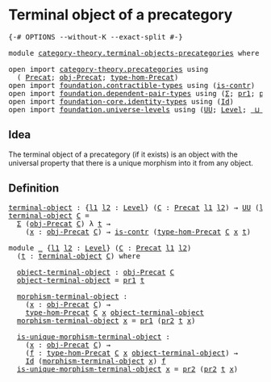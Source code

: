 # Terminal object of a precategory

<pre class="Agda"><a id="45" class="Symbol">{-#</a> <a id="49" class="Keyword">OPTIONS</a> <a id="57" class="Pragma">--without-K</a> <a id="69" class="Pragma">--exact-split</a> <a id="83" class="Symbol">#-}</a>

<a id="88" class="Keyword">module</a> <a id="95" href="category-theory.terminal-objects-precategories.html" class="Module">category-theory.terminal-objects-precategories</a> <a id="142" class="Keyword">where</a>

<a id="149" class="Keyword">open</a> <a id="154" class="Keyword">import</a> <a id="161" href="category-theory.precategories.html" class="Module">category-theory.precategories</a> <a id="191" class="Keyword">using</a>
  <a id="199" class="Symbol">(</a> <a id="201" href="category-theory.precategories.html#2242" class="Function">Precat</a><a id="207" class="Symbol">;</a> <a id="209" href="category-theory.precategories.html#2555" class="Function">obj-Precat</a><a id="219" class="Symbol">;</a> <a id="221" href="category-theory.precategories.html#2674" class="Function">type-hom-Precat</a><a id="236" class="Symbol">)</a>
<a id="238" class="Keyword">open</a> <a id="243" class="Keyword">import</a> <a id="250" href="foundation.contractible-types.html" class="Module">foundation.contractible-types</a> <a id="280" class="Keyword">using</a> <a id="286" class="Symbol">(</a><a id="287" href="foundation-core.contractible-types.html#992" class="Function">is-contr</a><a id="295" class="Symbol">)</a>
<a id="297" class="Keyword">open</a> <a id="302" class="Keyword">import</a> <a id="309" href="foundation.dependent-pair-types.html" class="Module">foundation.dependent-pair-types</a> <a id="341" class="Keyword">using</a> <a id="347" class="Symbol">(</a><a id="348" href="foundation-core.dependent-pair-types.html#502" class="Record">Σ</a><a id="349" class="Symbol">;</a> <a id="351" href="foundation-core.dependent-pair-types.html#592" class="Field">pr1</a><a id="354" class="Symbol">;</a> <a id="356" href="foundation-core.dependent-pair-types.html#604" class="Field">pr2</a><a id="359" class="Symbol">)</a>
<a id="361" class="Keyword">open</a> <a id="366" class="Keyword">import</a> <a id="373" href="foundation-core.identity-types.html" class="Module">foundation-core.identity-types</a> <a id="404" class="Keyword">using</a> <a id="410" class="Symbol">(</a><a id="411" href="foundation-core.identity-types.html#1754" class="Datatype">Id</a><a id="413" class="Symbol">)</a>
<a id="415" class="Keyword">open</a> <a id="420" class="Keyword">import</a> <a id="427" href="foundation.universe-levels.html" class="Module">foundation.universe-levels</a> <a id="454" class="Keyword">using</a> <a id="460" class="Symbol">(</a><a id="461" href="foundation-core.universe-levels.html#222" class="Primitive">UU</a><a id="463" class="Symbol">;</a> <a id="465" href="Agda.Primitive.html#597" class="Postulate">Level</a><a id="470" class="Symbol">;</a> <a id="472" href="Agda.Primitive.html#810" class="Primitive Operator">_⊔_</a><a id="475" class="Symbol">)</a>
</pre>
## Idea

The terminal object of a precategory (if it exists) is an object with the universal property that there is a unique morphism into it from any object.

## Definition

<pre class="Agda"><a id="terminal-object"></a><a id="665" href="category-theory.terminal-objects-precategories.html#665" class="Function">terminal-object</a> <a id="681" class="Symbol">:</a> <a id="683" class="Symbol">{</a><a id="684" href="category-theory.terminal-objects-precategories.html#684" class="Bound">l1</a> <a id="687" href="category-theory.terminal-objects-precategories.html#687" class="Bound">l2</a> <a id="690" class="Symbol">:</a> <a id="692" href="Agda.Primitive.html#597" class="Postulate">Level</a><a id="697" class="Symbol">}</a> <a id="699" class="Symbol">(</a><a id="700" href="category-theory.terminal-objects-precategories.html#700" class="Bound">C</a> <a id="702" class="Symbol">:</a> <a id="704" href="category-theory.precategories.html#2242" class="Function">Precat</a> <a id="711" href="category-theory.terminal-objects-precategories.html#684" class="Bound">l1</a> <a id="714" href="category-theory.terminal-objects-precategories.html#687" class="Bound">l2</a><a id="716" class="Symbol">)</a> <a id="718" class="Symbol">→</a> <a id="720" href="foundation-core.universe-levels.html#222" class="Primitive">UU</a> <a id="723" class="Symbol">(</a><a id="724" href="category-theory.terminal-objects-precategories.html#684" class="Bound">l1</a> <a id="727" href="Agda.Primitive.html#810" class="Primitive Operator">⊔</a> <a id="729" href="category-theory.terminal-objects-precategories.html#687" class="Bound">l2</a><a id="731" class="Symbol">)</a>
<a id="733" href="category-theory.terminal-objects-precategories.html#665" class="Function">terminal-object</a> <a id="749" href="category-theory.terminal-objects-precategories.html#749" class="Bound">C</a> <a id="751" class="Symbol">=</a>
  <a id="755" href="foundation-core.dependent-pair-types.html#502" class="Record">Σ</a> <a id="757" class="Symbol">(</a><a id="758" href="category-theory.precategories.html#2555" class="Function">obj-Precat</a> <a id="769" href="category-theory.terminal-objects-precategories.html#749" class="Bound">C</a><a id="770" class="Symbol">)</a> <a id="772" class="Symbol">λ</a> <a id="774" href="category-theory.terminal-objects-precategories.html#774" class="Bound">t</a> <a id="776" class="Symbol">→</a>
    <a id="782" class="Symbol">(</a><a id="783" href="category-theory.terminal-objects-precategories.html#783" class="Bound">x</a> <a id="785" class="Symbol">:</a> <a id="787" href="category-theory.precategories.html#2555" class="Function">obj-Precat</a> <a id="798" href="category-theory.terminal-objects-precategories.html#749" class="Bound">C</a><a id="799" class="Symbol">)</a> <a id="801" class="Symbol">→</a> <a id="803" href="foundation-core.contractible-types.html#992" class="Function">is-contr</a> <a id="812" class="Symbol">(</a><a id="813" href="category-theory.precategories.html#2674" class="Function">type-hom-Precat</a> <a id="829" href="category-theory.terminal-objects-precategories.html#749" class="Bound">C</a> <a id="831" href="category-theory.terminal-objects-precategories.html#783" class="Bound">x</a> <a id="833" href="category-theory.terminal-objects-precategories.html#774" class="Bound">t</a><a id="834" class="Symbol">)</a>

<a id="837" class="Keyword">module</a> <a id="844" href="category-theory.terminal-objects-precategories.html#844" class="Module">_</a> <a id="846" class="Symbol">{</a><a id="847" href="category-theory.terminal-objects-precategories.html#847" class="Bound">l1</a> <a id="850" href="category-theory.terminal-objects-precategories.html#850" class="Bound">l2</a> <a id="853" class="Symbol">:</a> <a id="855" href="Agda.Primitive.html#597" class="Postulate">Level</a><a id="860" class="Symbol">}</a> <a id="862" class="Symbol">(</a><a id="863" href="category-theory.terminal-objects-precategories.html#863" class="Bound">C</a> <a id="865" class="Symbol">:</a> <a id="867" href="category-theory.precategories.html#2242" class="Function">Precat</a> <a id="874" href="category-theory.terminal-objects-precategories.html#847" class="Bound">l1</a> <a id="877" href="category-theory.terminal-objects-precategories.html#850" class="Bound">l2</a><a id="879" class="Symbol">)</a>
  <a id="883" class="Symbol">(</a><a id="884" href="category-theory.terminal-objects-precategories.html#884" class="Bound">t</a> <a id="886" class="Symbol">:</a> <a id="888" href="category-theory.terminal-objects-precategories.html#665" class="Function">terminal-object</a> <a id="904" href="category-theory.terminal-objects-precategories.html#863" class="Bound">C</a><a id="905" class="Symbol">)</a> <a id="907" class="Keyword">where</a>

  <a id="916" href="category-theory.terminal-objects-precategories.html#916" class="Function">object-terminal-object</a> <a id="939" class="Symbol">:</a> <a id="941" href="category-theory.precategories.html#2555" class="Function">obj-Precat</a> <a id="952" href="category-theory.terminal-objects-precategories.html#863" class="Bound">C</a>
  <a id="956" href="category-theory.terminal-objects-precategories.html#916" class="Function">object-terminal-object</a> <a id="979" class="Symbol">=</a> <a id="981" href="foundation-core.dependent-pair-types.html#592" class="Field">pr1</a> <a id="985" href="category-theory.terminal-objects-precategories.html#884" class="Bound">t</a>

  <a id="990" href="category-theory.terminal-objects-precategories.html#990" class="Function">morphism-terminal-object</a> <a id="1015" class="Symbol">:</a>
    <a id="1021" class="Symbol">(</a><a id="1022" href="category-theory.terminal-objects-precategories.html#1022" class="Bound">x</a> <a id="1024" class="Symbol">:</a> <a id="1026" href="category-theory.precategories.html#2555" class="Function">obj-Precat</a> <a id="1037" href="category-theory.terminal-objects-precategories.html#863" class="Bound">C</a><a id="1038" class="Symbol">)</a> <a id="1040" class="Symbol">→</a>
    <a id="1046" href="category-theory.precategories.html#2674" class="Function">type-hom-Precat</a> <a id="1062" href="category-theory.terminal-objects-precategories.html#863" class="Bound">C</a> <a id="1064" href="category-theory.terminal-objects-precategories.html#1022" class="Bound">x</a> <a id="1066" href="category-theory.terminal-objects-precategories.html#916" class="Function">object-terminal-object</a>
  <a id="1091" href="category-theory.terminal-objects-precategories.html#990" class="Function">morphism-terminal-object</a> <a id="1116" href="category-theory.terminal-objects-precategories.html#1116" class="Bound">x</a> <a id="1118" class="Symbol">=</a> <a id="1120" href="foundation-core.dependent-pair-types.html#592" class="Field">pr1</a> <a id="1124" class="Symbol">(</a><a id="1125" href="foundation-core.dependent-pair-types.html#604" class="Field">pr2</a> <a id="1129" href="category-theory.terminal-objects-precategories.html#884" class="Bound">t</a> <a id="1131" href="category-theory.terminal-objects-precategories.html#1116" class="Bound">x</a><a id="1132" class="Symbol">)</a>

  <a id="1137" href="category-theory.terminal-objects-precategories.html#1137" class="Function">is-unique-morphism-terminal-object</a> <a id="1172" class="Symbol">:</a>
    <a id="1178" class="Symbol">(</a><a id="1179" href="category-theory.terminal-objects-precategories.html#1179" class="Bound">x</a> <a id="1181" class="Symbol">:</a> <a id="1183" href="category-theory.precategories.html#2555" class="Function">obj-Precat</a> <a id="1194" href="category-theory.terminal-objects-precategories.html#863" class="Bound">C</a><a id="1195" class="Symbol">)</a> <a id="1197" class="Symbol">→</a>
    <a id="1203" class="Symbol">(</a><a id="1204" href="category-theory.terminal-objects-precategories.html#1204" class="Bound">f</a> <a id="1206" class="Symbol">:</a> <a id="1208" href="category-theory.precategories.html#2674" class="Function">type-hom-Precat</a> <a id="1224" href="category-theory.terminal-objects-precategories.html#863" class="Bound">C</a> <a id="1226" href="category-theory.terminal-objects-precategories.html#1179" class="Bound">x</a> <a id="1228" href="category-theory.terminal-objects-precategories.html#916" class="Function">object-terminal-object</a><a id="1250" class="Symbol">)</a> <a id="1252" class="Symbol">→</a>
    <a id="1258" href="foundation-core.identity-types.html#1754" class="Datatype">Id</a> <a id="1261" class="Symbol">(</a><a id="1262" href="category-theory.terminal-objects-precategories.html#990" class="Function">morphism-terminal-object</a> <a id="1287" href="category-theory.terminal-objects-precategories.html#1179" class="Bound">x</a><a id="1288" class="Symbol">)</a> <a id="1290" href="category-theory.terminal-objects-precategories.html#1204" class="Bound">f</a>
  <a id="1294" href="category-theory.terminal-objects-precategories.html#1137" class="Function">is-unique-morphism-terminal-object</a> <a id="1329" href="category-theory.terminal-objects-precategories.html#1329" class="Bound">x</a> <a id="1331" class="Symbol">=</a> <a id="1333" href="foundation-core.dependent-pair-types.html#604" class="Field">pr2</a> <a id="1337" class="Symbol">(</a><a id="1338" href="foundation-core.dependent-pair-types.html#604" class="Field">pr2</a> <a id="1342" href="category-theory.terminal-objects-precategories.html#884" class="Bound">t</a> <a id="1344" href="category-theory.terminal-objects-precategories.html#1329" class="Bound">x</a><a id="1345" class="Symbol">)</a>
</pre>